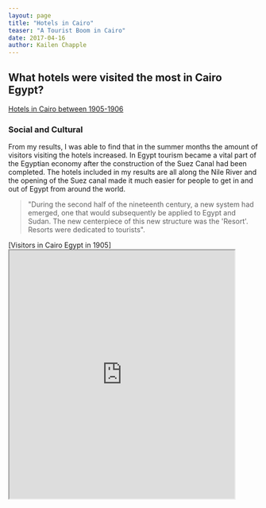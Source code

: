 ```yaml
---
layout: page
title: "Hotels in Cairo"
teaser: "A Tourist Boom in Cairo"
date: 2017-04-16
author: Kailen Chapple
---
```

## What hotels were visited the most in Cairo Egypt?

[Hotels in Cairo between 1905-1906](https://www.google.com/maps/@30.0302842,31.1812774,13z/data=!3m1!4b1!4m2!6m1!1s1DunCjoyI8KrRBpKhOk1C7EDsJijzv3J3)

### Social and Cultural

From my results, I was able to find that in the summer months the amount of visitors visiting the hotels increased. In Egypt tourism became a vital part of the Egyptian economy after the construction of the Suez Canal had been completed. The hotels included in my results are all along the Nile River and the opening of the Suez canal made it much easier for people to get in and out of Egypt from around the world.
  >"During the second half of the nineteenth century, a new system had emerged, one that would subsequently be applied to Egypt and Sudan. The new centerpiece of this new structure was the 'Resort'. Resorts were dedicated to tourists".

[Visitors in Cairo Egypt in 1905] <iframe src="https://public.tableau.com/views//visitList/Story1?:showVizHome=no&:embed=true" align="center" width="90%" height="500"/> 

### Querying Results and Haptics

The query that I used to find the hotels listed in Cairo is Query: `//div[@type="advert"][contains(., "Cairo”)]/head` and in text to find I put "Hotel". Finding the query that would give me the answers that I wanted took me a long time. I initially asked myself where I would be able to find hotels in Cairo within the Digital Gazette. The answer that I came up was in the advertisements section, Local and General, and the Social sections of the issues. I began by trying to run the query `//div[@type="advert"]_` that would give me the titles of all of the hotels within the advertisements section. This was unsuccessful because the query was not answering my question of what the most common hotels in Cairo were. The query that I was running was not specific enough toward the location and gave far too many results to decipher. The next query I began to run was specific, however it was far too specific when trying to answer my questions because it did not give me any results. Many of the queries I tried to run failed because some of the results were in element or feature, which made it hard to find a full set of data. The biggest issue that I ran into was being specific enough to generate a query, but not too specific where I would get a small number of results. After trial and error, I was able to finally retrieve the query Query: `//div[@type="advert"][contains(., "Cairo”)]/head` with the text finding the word hotel. This query finds an advertisement that contains the word Cairo in the head and hotel somewhere in the text. This query is not perfect, however it did assist me in answering the question that I posed.

The query that I was able to retrieve for the hotels answered my question of what hotels in Cairo existed in Colonial Egypt, however this query still did not give me an accurate representation of the people who attended these hotels. I further had to construe a query that would answer the question of who visited the hotels and when the people visited these hotels. When coming up with a query to answer this question, I discovered the element: "visitList". When making a query for visitList, this was difficult because I wanted to make the results specific, yet attainable. I began with the query of Query: `//div[@element="visitList"]`, this query gave me results that stated yes, meaning that that there was a visitList element in the issue. I needed to make the element much more specific. I generated the query `//div[@element="visitList"//persName]`. This did not give me results as it still was not specific enough. I generated results to find persName within the visitList attribute with using regular expression \W\w+ \W\w+. This regular expression would give me the results for people within the visitList that were tagged with persName. The results for this test came up for me, however many people that coded for the Egyptian Gazette in XPath did not use this tag. I generated results for only a couple of dates.

The strengths that I found with using Xpath and generating results using regular expression were that it was able to find a specific answer for me if I asked it the right question, however if I asked the right question some of the results would not populate if others did not put on their end the same exact XML markdown.

### References
When thinking about a topic such as hotels in Egypt, it is important to find scholarly reviewed text for a more accurate understanding of the topic at hand. I was able to find three articles to assist me in answering the question about tourism and hotels within Cairo.[_THE THOMAS COOK ARCHIVE FOR THE STUDY OF TOURISM IN NORTH AFRICA AND THE MIDDLE EAST_](http://www.jstor.org/stable/23062746?Search=yes&resultItemClick=true&searchText=hotel&searchText=colonial&searchText=Egypt&searchUri=%2Faction%2FdoAdvancedSearch%3Ff1%3Dall%26amp%3Bf3%3Dall%26amp%3Bq1%3Dcolonial%2BEgypt%2B%26amp%3Bacc%3Don%26amp%3Bed%3D%26amp%3Bsd%3D%26amp%3Bc3%3DAND%26amp%3Bq0%3Dhotel%2B%26amp%3Bgroup%3Dnone%26amp%3Bc6%3DAND%26amp%3Bq2%3D%26amp%3Bf4%3Dall%26amp%3Bc1%3DAND%26amp%3Bf2%3Dall%26amp%3Bf5%3Dall%26amp%3Bf6%3Dall%26amp%3Bf0%3Dall%26amp%3Bq3%3D%26amp%3Bisbn%3D%26amp%3Bq5%3D%26amp%3Bpt%3D%26amp%3Bq6%3D%26amp%3Bc4%3DAND%26amp%3Bc2%3DAND%26amp%3Bq4%3D%26amp%3Bc5%3DAND%26amp%3Bla%3D&refreqid=search%3Adb8b6213b82816d7b3da77e796434632&seq=1#page_scan_tab_contents)
explains how tourism in the Middle East and North Africa took a dramatic incline during the 1880s. The essay details how “Mass tourism is synonymous with the name of Thomas Cook and Son Ltd.” Thomas Cook and Son Ltd. helped pave the way for tourist coming in and out of Egypt after they developed “the Nile transit service while simultaneously opening up Syria/Palestine to travelers.” This information is important because it explains why the hotels included in this visualization were popular during their prime. The visualization depicts five hotels in Cairo, and all but one of these hotels are all situated near the Nile River.


Another scholarly article that I have used as reference is [_Tourism and Empire: The Thomas Cook & Son Enterprise on the Nile, 1868-1914_](http://www.jstor.org/stable/4289940?Search=yes&resultItemClick=true&searchText=hotel&searchText=colonial&searchText=Egypt&searchUri=%2Faction%2FdoAdvancedSearch%3Ff3%3Dall%26amp%3Bf6%3Dall%26amp%3Bc1%3DAND%26amp%3Bed%3D%26amp%3Bq0%3Dhotel%2B%26amp%3Bacc%3Don%26amp%3Bf4%3Dall%26amp%3BcurrentPath%3D%252Faction%252FdoAdvancedSearch%26amp%3Bf2%3Dall%26amp%3Bpage%3D2%26amp%3Bsd%3D%26amp%3BsearchType%3DfacetSearch%26amp%3Bf0%3Dall%26amp%3Bf1%3Dall%26amp%3Bc5%3DAND%26amp%3Bc2%3DAND%26amp%3Bc3%3DAND%26amp%3Bc6%3DAND%26amp%3Bc4%3DAND%26amp%3Bgroup%3Dnone%26amp%3Bf5%3Dall%26amp%3Bq1%3Dcolonial%2BEgypt%2B&seq=1#page_scan_tab_contents). This article details how tourism is a widely Western phenomena. "A product of the industrial revolution, modern tourism was founded, developed, and perfected in Britain, western Europe, and North America during the second half of the nineteenth century". Tourism in Egypt was a new concept during the early twentieth century. This concept is important to think about and analyze within the Digital Gazette because the citizens of Cairo and neighboring cities like Alexandria were trying to understand tourism as a means to stimulate their economy.
